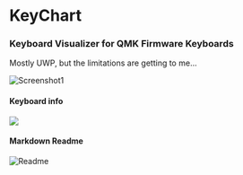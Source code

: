 # KeyChart
### Keyboard Visualizer for QMK Firmware Keyboards
Mostly UWP, but the limitations are getting to me...

![Screenshot1](https://github.com/piksel/KeyChart/raw/main/screenshot1.png)

#### Keyboard info

![](https://user-images.githubusercontent.com/807383/117217585-e54a8a80-ae01-11eb-8f4c-02c076651bb1.png)

#### Markdown Readme

![Readme](https://user-images.githubusercontent.com/807383/117217573-e085d680-ae01-11eb-8be3-ca27ccb2a0dd.png)
